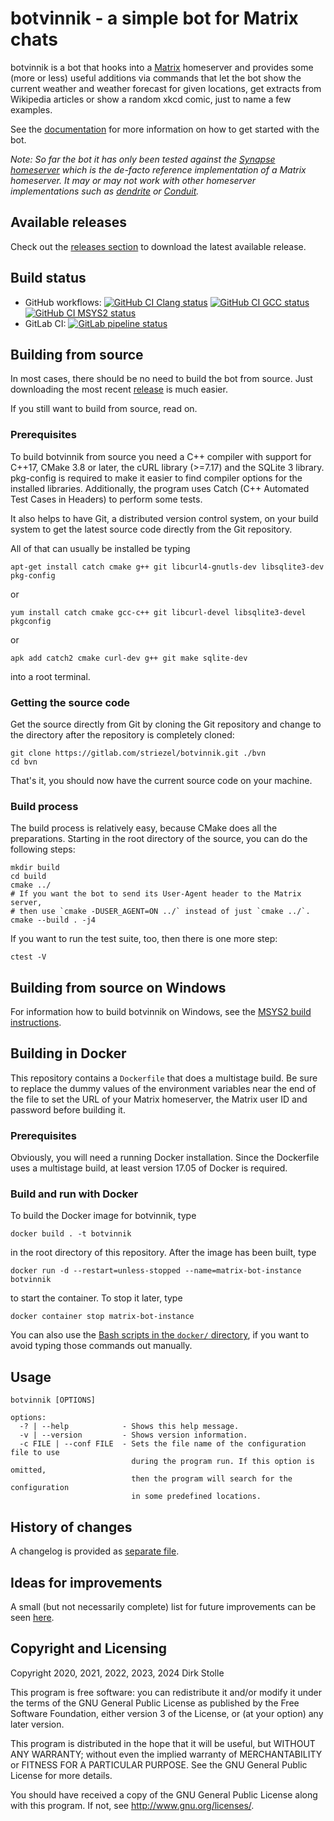 # botvinnik - a simple bot for Matrix chats

botvinnik is a bot that hooks into a [Matrix](https://matrix.org/) homeserver
and provides some (more or less) useful additions via commands that let the bot
show the current weather and weather forecast for given locations, get extracts
from Wikipedia articles or show a random xkcd comic, just to name a few
examples.

See the [documentation](doc/getting-started.md) for more information on how to
get started with the bot.

_Note: So far the bot it has only been tested against the
[Synapse homeserver](https://github.com/element-hq/synapse)
which is the de-facto reference implementation of a Matrix homeserver. It may or
may not work with other homeserver implementations such as
[dendrite](https://github.com/matrix-org/dendrite) or
[Conduit](https://conduit.rs/)._

## Available releases

Check out the [releases section](https://github.com/striezel/botvinnik/releases)
to download the latest available release.

## Build status

* GitHub workflows:
  [![GitHub CI Clang status](https://github.com/striezel/botvinnik/workflows/Clang/badge.svg)](https://github.com/striezel/botvinnik/actions)
  [![GitHub CI GCC status](https://github.com/striezel/botvinnik/workflows/GCC/badge.svg)](https://github.com/striezel/botvinnik/actions)
  [![GitHub CI MSYS2 status](https://github.com/striezel/botvinnik/workflows/MSYS2/badge.svg)](https://github.com/striezel/botvinnik/actions)
* GitLab CI:
[![GitLab pipeline status](https://gitlab.com/striezel/botvinnik/badges/master/pipeline.svg)](https://gitlab.com/striezel/botvinnik/)

## Building from source

In most cases, there should be no need to build the bot from source. Just
downloading the most recent [release](https://github.com/striezel/botvinnik/releases)
is much easier.

If you still want to build from source, read on.

### Prerequisites

To build botvinnik from source you need a C++ compiler with support for C++17,
CMake 3.8 or later, the cURL library (>=7.17) and the SQLite 3 library.
pkg-config is required to make it easier to find compiler options for the
installed libraries. Additionally, the program uses Catch (C++ Automated Test
Cases in Headers) to perform some tests.

It also helps to have Git, a distributed version control system, on your build
system to get the latest source code directly from the Git repository.

All of that can usually be installed be typing

    apt-get install catch cmake g++ git libcurl4-gnutls-dev libsqlite3-dev pkg-config

or

    yum install catch cmake gcc-c++ git libcurl-devel libsqlite3-devel pkgconfig

or

    apk add catch2 cmake curl-dev g++ git make sqlite-dev

into a root terminal.

### Getting the source code

Get the source directly from Git by cloning the Git repository and change to
the directory after the repository is completely cloned:

    git clone https://gitlab.com/striezel/botvinnik.git ./bvn
    cd bvn

That's it, you should now have the current source code on your machine.

### Build process

The build process is relatively easy, because CMake does all the preparations.
Starting in the root directory of the source, you can do the following steps:

    mkdir build
    cd build
    cmake ../
    # If you want the bot to send its User-Agent header to the Matrix server,
    # then use `cmake -DUSER_AGENT=ON ../` instead of just `cmake ../`.
    cmake --build . -j4

If you want to run the test suite, too, then there is one more step:

    ctest -V

## Building from source on Windows

For information how to build botvinnik on Windows, see the
[MSYS2 build instructions](./doc/msys2-build.md).

## Building in Docker

This repository contains a `Dockerfile` that does a multistage build.
Be sure to replace the dummy values of the environment variables near the end of
the file to set the URL of your Matrix homeserver, the Matrix user ID and
password before building it.

### Prerequisites

Obviously, you will need a running Docker installation. Since the Dockerfile
uses a multistage build, at least version 17.05 of Docker is required.

### Build and run with Docker

To build the Docker image for botvinnik, type

```shell
docker build . -t botvinnik
```

in the root directory of this repository. After the image has been built, type

```shell
docker run -d --restart=unless-stopped --name=matrix-bot-instance botvinnik
```

to start the container. To stop it later, type

```shell
docker container stop matrix-bot-instance
```

You can also use the [Bash scripts in the `docker/` directory](./docker/readme.md),
if you want to avoid typing those commands out manually.

## Usage

```
botvinnik [OPTIONS]

options:
  -? | --help            - Shows this help message.
  -v | --version         - Shows version information.
  -c FILE | --conf FILE  - Sets the file name of the configuration file to use
                           during the program run. If this option is omitted,
                           then the program will search for the configuration
                           in some predefined locations.
```

## History of changes

A changelog is provided as [separate file](./changelog.md).

## Ideas for improvements

A small (but not necessarily complete) list for future improvements can be seen
[here](possible-improvements.md).

## Copyright and Licensing

Copyright 2020, 2021, 2022, 2023, 2024  Dirk Stolle

This program is free software: you can redistribute it and/or modify
it under the terms of the GNU General Public License as published by
the Free Software Foundation, either version 3 of the License, or
(at your option) any later version.

This program is distributed in the hope that it will be useful,
but WITHOUT ANY WARRANTY; without even the implied warranty of
MERCHANTABILITY or FITNESS FOR A PARTICULAR PURPOSE.  See the
GNU General Public License for more details.

You should have received a copy of the GNU General Public License
along with this program.  If not, see <http://www.gnu.org/licenses/>.
